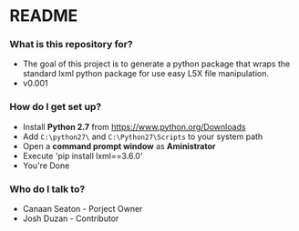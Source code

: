 # README #

### What is this repository for? ###

* The goal of this project is to generate a python package that wraps the standard lxml python package for use easy L5X file manipulation.
* v0.001

### How do I get set up? ###

* Install <strong>Python 2.7</strong> from https://www.python.org/Downloads
* Add `C:\python27\` and `C:\Python27\Scripts` to your system path
* Open a <strong>command prompt window</strong> as <strong>Aministrator</strong>
* Execute 'pip install lxml==3.6.0'
* You're Done

### Who do I talk to? ###

* Canaan Seaton - Porject Owner
* Josh Duzan    - Contributor
